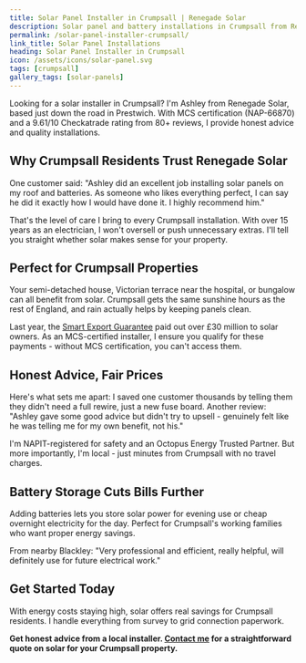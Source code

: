 ```yaml
---
title: Solar Panel Installer in Crumpsall | Renegade Solar
description: Solar panel and battery installations in Crumpsall from Renegade Solar, an MCS-certified installer with excellent Checkatrade ratings.
permalink: /solar-panel-installer-crumpsall/
link_title: Solar Panel Installations
heading: Solar Panel Installer in Crumpsall
icon: /assets/icons/solar-panel.svg
tags: [crumpsall]
gallery_tags: [solar-panels]
---
```


Looking for a solar installer in Crumpsall? I'm Ashley from Renegade Solar, based just down the road in Prestwich. With MCS certification (NAP-66870) and a 9.61/10 Checkatrade rating from 80+ reviews, I provide honest advice and quality installations.

## Why Crumpsall Residents Trust Renegade Solar

One customer said: "Ashley did an excellent job installing solar panels on my roof and batteries. As someone who likes everything perfect, I can say he did it exactly how I would have done it. I highly recommend him."

That's the level of care I bring to every Crumpsall installation. With over 15 years as an electrician, I won't oversell or push unnecessary extras. I'll tell you straight whether solar makes sense for your property.

## Perfect for Crumpsall Properties

Your semi-detached house, Victorian terrace near the hospital, or bungalow can all benefit from solar. Crumpsall gets the same sunshine hours as the rest of England, and rain actually helps by keeping panels clean.

Last year, the [Smart Export Guarantee](https://www.ofgem.gov.uk/environmental-and-social-schemes/smart-export-guarantee-seg) paid out over £30 million to solar owners. As an MCS-certified installer, I ensure you qualify for these payments - without MCS certification, you can't access them.

## Honest Advice, Fair Prices

Here's what sets me apart: I saved one customer thousands by telling them they didn't need a full rewire, just a new fuse board. Another review: "Ashley gave some good advice but didn't try to upsell - genuinely felt like he was telling me for my own benefit, not his."

I'm NAPIT-registered for safety and an Octopus Energy Trusted Partner. But more importantly, I'm local - just minutes from Crumpsall with no travel charges.

## Battery Storage Cuts Bills Further

Adding batteries lets you store solar power for evening use or cheap overnight electricity for the day. Perfect for Crumpsall's working families who want proper energy savings.

From nearby Blackley: "Very professional and efficient, really helpful, will definitely use for future electrical work."

## Get Started Today

With energy costs staying high, solar offers real savings for Crumpsall residents. I handle everything from survey to grid connection paperwork.

**Get honest advice from a local installer. [Contact me](/contact/) for a straightforward quote on solar for your Crumpsall property.**